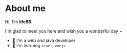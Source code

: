 # About me

Hi, I'm **life88**.

I'm glad to meet you here and wish you a wonderful day ~

* 🍔 I'm a web and java developer
* 🍒 I'm learning `react`, `vuejs`
